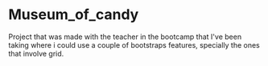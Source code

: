# Museum_of_candy
Project that was made with the teacher in the bootcamp that I've been taking where i could use a couple of bootstraps features, specially the ones that involve grid.
